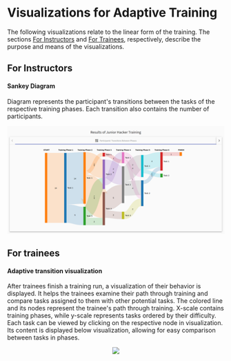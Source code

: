 # Visualizations for Adaptive Training

The following visualizations relate to the linear form of the training. The sections [For Instructors](#for-instructors) and [For Trainees](#for-trainees), respectively, describe the purpose and means of the visualizations.

## For Instructors

#### Sankey Diagram
Diagram represents the participant's transitions between the tasks of the respective training phases. Each transition also contains the number of participants. 

<p align="center">
  <img src="../../../../img/user-guide-basic/training-agenda/visualizations/adaptive-training-visualizations/ATI-sankey.png">
</p>


## For trainees

#### Adaptive transition visualization
After trainees finish a training run, a visualization of their behavior is displayed. It helps the trainees examine their path through training and compare tasks assigned to them with other potential tasks. The colored line and its nodes represent the trainee's path through training. X-scale contains training phases, while y-scale represents tasks ordered by their difficulty. 
Each task can be viewed by clicking on the respective node in visualization. Its content is displayed below visualization, allowing for easy comparison between tasks in phases.
<p align="center">
  <img src="../../../../../img/user-guide-basic/training-agenda/visualizations/adaptive-training-visualizations/ATI-transition.png">
</p>
